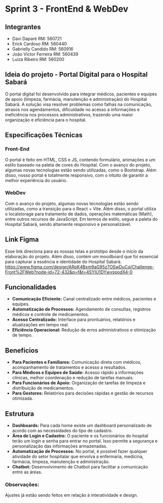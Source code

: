 # Sprint 3 - FrontEnd & WebDev

## Integrantes
- Davi Daparé RM: 560721
- Erick Cardoso RM: 560440
- Gabrielly Candido RM: 560916
- João Victor Ferreira RM: 560439
- Luiza Ribeiro RM: 560200

## Ideia do projeto - Portal Digital para o Hospital Sabará

O portal digital foi desenvolvido para integrar médicos, pacientes e equipes de apoio (limpeza, farmácia, manutenção e administração) do Hospital Sabará. A solução visa resolver problemas como falhas na comunicação, atrasos nos agendamentos, dificuldade no acesso a informações e ineficiência nos processos administrativos, trazendo uma maior organização e eficiência para o hospital.

## Especificações Técnicas
### Front-End
O portal é feito em HTML, CSS e JS, contendo formulário, animações e um estilo baseado na paleta de cores do Hospital. Com o avanço do projeto, algumas novas tecnologias estão sendo utilizadas, como o Bootstrap. Além disso, nosso portal é totalmente responsivo, com o intuito de garantir a melhor experiência do usuário.

### WebDev
Com o avanço do projeto, algumas novas tecnologias estão sendo utilizadas, como a transição para o React + Vite. Além disso, o portal utiliza o localstorage para tratamento de dados, operações matemáticas (Math), entre outros recursos de JavaScript. Em termos de estilo, segue a paleta do Hospital Sabará, sendo altamente responsivo e personalizável.

## Link Figma
Esse link direciona para as nossas telas e protótipo desde o início da elaboração do projeto. Além disso, contém um moodboard que foi essencial para capturar a essência e identidade do Hospital Sabará.
https://www.figma.com/design/ARpK4Bxm9aG95z7OSwDuCq/Challenge-Front%2FWeb?node-id=72-432&p=f&t=4SYIU1DYwyspodX4-0 

## Funcionalidades
- **Comunicação Eficiente:** Canal centralizado entre médicos, pacientes e equipes.
- **Automatização de Processos:** Agendamento de consultas, registros médicos e controle de medicamentos.
- **Acesso Centralizado:** Interface para prontuários, relatórios e atualizações em tempo real.
- **Eficiência Operacional:** Redução de erros administrativos e otimização de tempo.

## Benefícios
- **Para Pacientes e Familiares:** Comunicação direta com médicos, acompanhamento de tratamentos e acesso a resultados.
- **Para Médicos e Equipes de Saúde:** Acesso rápido a informações clínicas, melhor coordenação e redução de tarefas manuais.
- **Para Funcionários de Apoio:** Organização de tarefas de limpeza e distribuição de medicamentos.
- **Para Gestores:** Relatórios para decisões rápidas e gestão de recursos otimizada.

## Estrutura
- **Dashboards:** Para cada home existe um dashboard personalizado de acordo com as necessidades do tipo de cadastro.
- **Área de Login e Cadastro:** O paciente e os funcionários do hospital terão um login e senha para entrar no portal. Isso permite a segurança e personalização das informações armazenadas.
- **Automatização de Processos:** No portal, é possível fazer qualquer atividade do setor hospitalar que envolva a enfermaria, medicina, farmácia, limpeza, manutenção e administração. 
- **Chatbot:** Desenvolvimento de Chatbot para facilitar a comunicação entre as áreas.

### Observações: 
Ajustes já estão sendo feitos em relação à interatividade e design.
